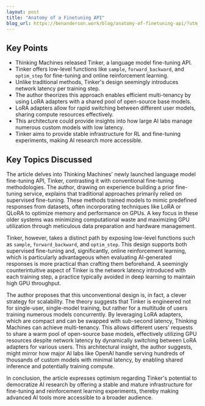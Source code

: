 ```yaml
---
layout: post 
title: "Anatomy of a Finetuning API"
blog_url: https://benanderson.work/blog/anatomy-of-finetuning-api/?utm_source=tldrai 
---
```




## Key Points

- Thinking Machines released Tinker, a language model fine-tuning API.
- Tinker offers low-level functions like `sample`, `forward_backward`, and `optim_step` for fine-tuning and online reinforcement learning.
- Unlike traditional methods, Tinker's design seemingly introduces network latency per training step.
- The author theorizes this approach enables efficient multi-tenancy by using LoRA adapters with a shared pool of open-source base models.
- LoRA adapters allow for rapid switching between different user models, sharing compute resources effectively.
- This architecture could provide insights into how large AI labs manage numerous custom models with low latency.
- Tinker aims to provide stable infrastructure for RL and fine-tuning experiments, making AI research more accessible.

## Key Topics Discussed

The article delves into Thinking Machines' newly launched language model fine-tuning API, Tinker, contrasting it with conventional fine-tuning methodologies. The author, drawing on experience building a prior fine-tuning service, explains that traditional approaches primarily relied on supervised fine-tuning. These methods trained models to mimic predefined responses from datasets, often incorporating techniques like LoRA or QLoRA to optimize memory and performance on GPUs. A key focus in these older systems was minimizing computational waste and maximizing GPU utilization through meticulous data preparation and hardware management.

Tinker, however, takes a distinct path by exposing low-level functions such as `sample`, `forward_backward`, and `optim_step`. This design supports both supervised fine-tuning and, significantly, online reinforcement learning, which is particularly advantageous when evaluating AI-generated responses is more practical than crafting them beforehand. A seemingly counterintuitive aspect of Tinker is the network latency introduced with each training step, a practice typically avoided in deep learning to maintain high GPU throughput.

The author proposes that this unconventional design is, in fact, a clever strategy for scalability. The theory suggests that Tinker is engineered not for single-user, single-model training, but rather for a multitude of users training numerous models concurrently. By leveraging LoRA adapters, which are compact and can be swapped with sub-second latency, Thinking Machines can achieve multi-tenancy. This allows different users' requests to share a warm pool of open-source base models, effectively utilizing GPU resources despite network latency by dynamically switching between LoRA adapters for various users. This architectural insight, the author suggests, might mirror how major AI labs like OpenAI handle serving hundreds of thousands of custom models with minimal latency, by enabling shared inference and potentially training compute.

In conclusion, the article expresses optimism regarding Tinker's potential to democratize AI research by offering a stable and mature infrastructure for fine-tuning and reinforcement learning experiments, thereby making advanced AI tools more accessible to a broader audience.

